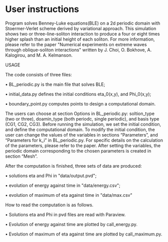 # User instructions

Program solves Benney-Luke equations(BLE) on a 2d periodic domain
with Stoermer-Verlet scheme derived by variational approach.
This simulation shows two or three-line-soliton interaction to produce a four or eight times higher splash than an initial height of each soliton. 
For more information, please refer to the paper "Numerical experiments on extreme waves through
oblique-soliton interactions" written by J. Choi, O. Bokhove, A. Kalogirou, and M. A. Kelmanson.

USAGE

The code consists of three files:

• BL_periodic.py is the main file that solves BLE;

• initial_data.py defines the initial conditions eta_0(x,y), and Phi_0(x,y);

• boundary_point.py computes points to design a computational domain.

The users can choose at section Options in BL_periodic.py: soltion_type (two or three), doamin_type (both periodc, single periodic), and basis type (CG1, CG2, CG3). Before running the simulation, we set the initial condition, and define the computational domain. To modify the initial condition, the user can change the values of the variables in sections “Parameters”, and “Parameters for k_i” in BL_periodic.py.
For specific details on the calculation of the parameters, please refer to the paper. After setting the variables, 
the periodic domain corresponding to the chosen parameters is created in section “Mesh”.  

After the computation is finished, three sets of data are produced:

• solutions eta and Phi in "data/output.pvd";

• evolution of energy against time in "data/energy.csv";

• evolution of maximum of eta against time in "data/max.csv"

How to read the computation is as follows.

• Solutions eta and Phi in pvd files are read with Paraview.

• Evolution of energy against time are plotted by call_energy.py.

• Evolution of maximum of eta against time are plotted by call_maximum.py.

